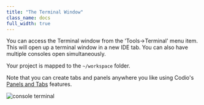 ```yaml
---
title: "The Terminal Window"
class_name: docs
full_width: true
---
```


You can access the Terminal window from the 'Tools->Terminal' menu item. This will open up a terminal window in a new IDE tab. You can also have multiple consoles open simultaneously.

Your project is mapped to the `~/workspace` folder.

Note that you can create tabs and panels anywhere you like using Codio's [Panels and Tabs](/docs/ide/panels/) features.

![console terminal](/img/docs/terminal.png)

